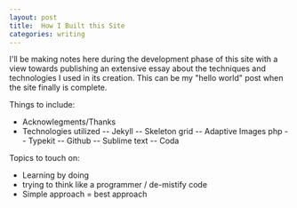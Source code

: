 ```yaml
---
layout: post
title:  How I Built this Site
categories: writing
---
```


I'll be making notes here during the development phase of this site with a view towards publishing an extensive essay about the techniques and technologies I used in its creation. This can be my "hello world" post when the site finally is complete.

Things to include:

- Acknowlegments/Thanks
- Technologies utilized
-- Jekyll
-- Skeleton grid
-- Adaptive Images php
-- Typekit
-- Github
-- Sublime text
-- Coda

Topics to touch on:

- Learning by doing
- trying to think like a programmer / de-mistify code
- Simple approach = best approach




